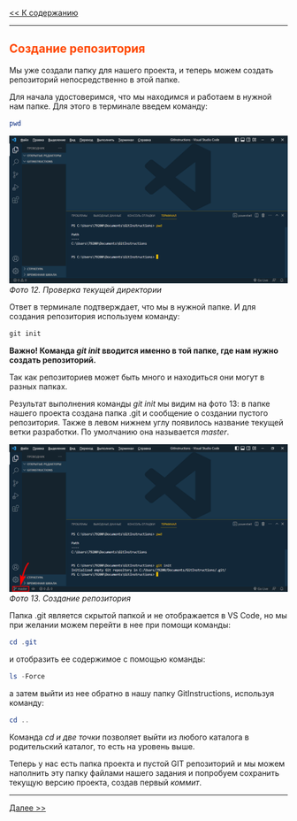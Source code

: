 <style>h2{color:#ff4800}</style>

[<< К содержанию](readme.md)

---

## Создание репозитория

Мы уже создали папку для нашего проекта, и теперь можем создать репозиторий непосредственно в этой папке.

Для начала удостоверимся, что мы находимся и работаем в нужной нам папке. Для этого в терминале введем команду:

```powershell
pwd
```

![Проверка директории](image/12.png)
_Фото 12. Проверка текущей директории_

Ответ в терминале подтверждает, что мы в нужной папке. И для создания репозитория используем команду:

```powershell
git init
```

**Важно! Команда _git init_ вводится именно в той папке, где нам нужно создать репозиторий.**

Так как репозиториев может быть много и находиться они могут в разных папках.

Результат выполнения команды _git init_ мы видим на фото 13: в папке нашего проекта создана папка .git и сообщение о создании пустого репозитория. Также в левом нижнем углу появилось название текущей ветки разработки. По умолчанию она называется _master_.

![Создание репозитория](image/13.png)
_Фото 13. Создание репозитория_

Папка .git является скрытой папкой и не отображается в VS Code, но мы при желании можем перейти в нее при помощи команды:

```powershell
cd .git
```

и отобразить ее содержимое с помощью команды:

```powershell
ls -Force
```

а затем выйти из нее обратно в нашу папку GitInstructions, используя команду:

```powershell
cd ..
```

Команда _cd и две точки_ позволяет выйти из любого каталога в родительский каталог, то есть на уровень выше.

Теперь у нас есть папка проекта и пустой GIT репозиторий и мы можем наполнить эту папку файлами нашего задания и попробуем сохранить текущую версию проекта, создав первый _коммит_.

---

[Далее >>](creating-commit.md)
